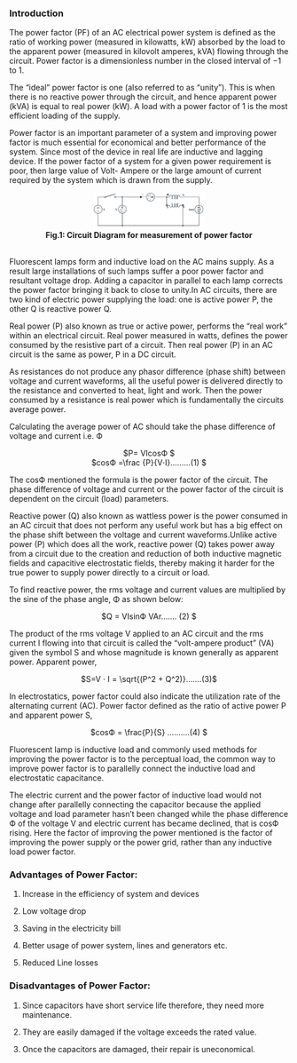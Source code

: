 ### Introduction  
The power factor (PF) of an AC electrical power system is defined as the ratio of working power (measured in kilowatts, kW) absorbed by the load to the apparent power (measured in kilovolt amperes, kVA) flowing through the circuit. Power factor is a dimensionless number in the closed interval of −1 to 1. <br>

The “ideal” power factor is one (also referred to as “unity”). This is when there is no reactive power through the circuit, and hence apparent power (kVA) is equal to real power (kW). A load with a power factor of 1 is the most efficient loading of the supply. <br>

Power factor is an important parameter of a system and improving power factor is much essential for economical and better performance of the system. Since most of the device in real life are inductive and lagging device. If the power factor of a system for a given power requirement is poor, then large value of Volt- Ampere or the large amount of current required by the system which is drawn from the supply.   <br>

<!-- <br> ![Figure 1: Circuit Diagram for measurement of power factor ](images/pic1.png) </center>  <br> -->

<center><img src="images/pic1.png" width="40%"></center> <center><b>Fig.1: Circuit Diagram for measurement of power factor</b></center> <br>

Fluorescent lamps form and inductive load on the AC mains supply. As a result large installations of such lamps suffer a poor power factor and resultant voltage drop. Adding a capacitor in parallel to each lamp corrects the power factor bringing it back to close to unity.In AC circuits, there are two kind of electric power supplying the load: one is active power P, the other Q is reactive power Q. <br>

Real power (P) also known as true or active power, performs the “real work” within an electrical circuit. Real power measured in watts, defines the power consumed by the resistive part of a circuit. Then real power (P) in an AC circuit is the same as power, P in a DC circuit.<br>

As resistances do not produce any phasor difference (phase shift) between voltage and current waveforms, all the useful power is delivered directly to the resistance and converted to heat, light and work. Then the power consumed by a resistance is real power which is fundamentally the circuits average power.<br>

Calculating the average power of AC should take the phase difference of voltage and current i.e. Ф <br>

 <center> $P= VIcosФ $ </center> 

 <center> $cosФ =\frac {P}{V⋅I}.........(1) $ </center>               

The cosФ mentioned the formula is the power factor of the circuit. The phase difference of voltage and current or the power factor of the circuit is dependent on the circuit (load) parameters. <br>

Reactive power (Q) also known as wattless power is the power consumed in an AC circuit that does not perform any useful work but has a big effect on the phase shift between the voltage and current waveforms.Unlike active power (P) which does all the work, reactive power (Q) takes power away from a circuit due to the creation and reduction of both inductive magnetic fields and capacitive electrostatic fields, thereby making it harder for the true power to supply power directly to a circuit or load.<br>

To find reactive power, the rms voltage and current values are multiplied by the sine of the phase angle, Φ as shown below:

<center> $Q = VIsinФ VAr....... (2)  $ </center> 

The product of the rms voltage V applied to an AC circuit and the rms current I flowing into that circuit is called the “volt-ampere product” (VA) given the symbol S and whose magnitude is known generally as apparent power. Apparent power,  <br>

<center> $S=V ⋅ I = \sqrt{(P^2 + Q^2)}.......(3)$ </center>

In electrostatics, power factor could also indicate the utilization rate of the alternating current (AC). Power factor defined as the ratio of active power P and apparent power S, <br>

 <center> $cosФ = \frac{P}{S}  ..........(4) $ </center>

Fluorescent lamp is inductive load and commonly used methods for improving the power factor is to the perceptual load, the common way to improve power factor is to parallelly connect the inductive load and electrostatic capacitance. <br>

The electric current and the power factor of inductive load would not change after parallelly connecting the capacitor because the applied voltage and load parameter hasn’t been changed while the phase difference Ф of the voltage V and electric current has became declined, that is cosФ rising. Here the factor of improving the power mentioned is the factor of improving the power supply or the power grid, rather than any inductive load power factor. <br> 

### Advantages of Power Factor: 

1. Increase in the efficiency of system and devices 

2. Low voltage drop 

3. Saving in the electricity bill

4. Better usage of power system, lines and generators etc.

5. Reduced Line losses

 ### Disadvantages of Power Factor: 

1. Since capacitors have short service life therefore, they need more maintenance.

2. They are easily damaged if the voltage exceeds the rated value.

3. Once the capacitors are damaged, their repair is uneconomical.



